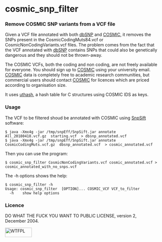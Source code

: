 # cosmic_snp_filter

### Remove COSMIC SNP variants from a VCF file

Given a VCF file annotated with both [dbSNP](https://www.ncbi.nlm.nih.gov/snp/) and [COSMIC](https://cancer.sanger.ac.uk/cosmic), it removes the SNPs present in the CosmicCodingMuts84.vcf or CosmicNonCodingVariants.vcf files.
The problem comes from the fact that the VCF annotated with [dbSNP](https://www.ncbi.nlm.nih.gov/snp/) contains SNPs that could also be genetically dangerous and they should not be thrown-away.

The COSMIC VCFs, both the coding and non coding, are not freely available for everyone. You should sign up to [COSMIC](https://cancer.sanger.ac.uk/cosmic) using your university email. [COSMIC](https://cancer.sanger.ac.uk/cosmic) data is completely free to academic research communities, but commercial users should contact [COSMIC](https://cancer.sanger.ac.uk/cosmic) for licences which are priced according to organisation size.

It uses [uthash](https://troydhanson.github.io/uthash/), a hash table for C structures using COSMIC IDS as keys.

### Usage

The VCF to be filtered shoud be annotated with COSMIC using [SnpSift](http://snpeff.sourceforge.net/SnpSift.html) software:

```
$ java -Xmx4g -jar /tmp/snpEff/SnpSift.jar annotate All_20180418.vcf.gz  starting.vcf  > dbsnp_annotated.vcf
$ java -Xmx4g -jar /tmp/snpEff/SnpSift.jar annotate CosmicCodingMuts.vcf.gz  dbsnp_annotated.vcf  > cosmic_annotated.vcf
```

Then you can use the program:

```
$ cosmic_snp_filter CosmicNonCodingVariants.vcf cosmic_annotated.vcf > cosmic_annotated_with_no_snps.vcf
```

The -h options shows the help:

```
$ cosmic_snp_filter -h
Usage: cosmic_snp_filter  [OPTION]... COSMIC_VCF VCF_to_filter
  -h	show help options
```

### Licence

DO WHAT THE FUCK YOU WANT TO PUBLIC LICENSE, version 2, December 2004.

<a href="http://www.wtfpl.net/"><img
       src="http://www.wtfpl.net/wp-content/uploads/2012/12/wtfpl-badge-1.png"
       width="88" height="31" alt="WTFPL" />
</a>

